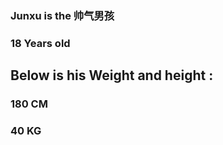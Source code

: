 ### Junxu is the 帅气男孩
### 18 Years old

## Below is his Weight and height :

### 180 CM

### 40 KG

